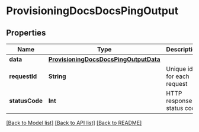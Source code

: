 # ProvisioningDocsDocsPingOutput

## Properties
Name | Type | Description | Notes
------------ | ------------- | ------------- | -------------
**data** | [**ProvisioningDocsDocsPingOutputData**](ProvisioningDocsDocsPingOutputData.md) |  | [optional] 
**requestId** | **String** | Unique id for each request | [optional] 
**statusCode** | **Int** | HTTP response status code | [optional] 

[[Back to Model list]](../README.md#documentation-for-models) [[Back to API list]](../README.md#documentation-for-api-endpoints) [[Back to README]](../README.md)


